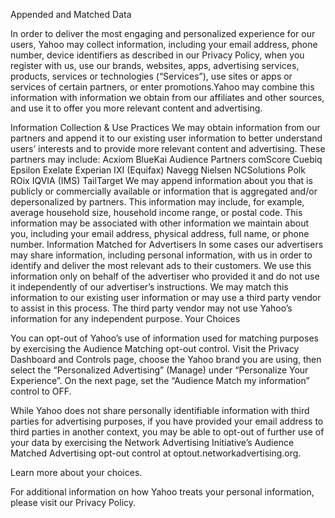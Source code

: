 Appended and Matched Data

In order to deliver the most engaging and personalized experience for our users, Yahoo may collect information, including your email address, phone number, device identifiers as described in our Privacy Policy, when you register with us, use our brands, websites, apps, advertising services, products, services or technologies (“Services”), use sites or apps or services of certain partners, or enter promotions.Yahoo may combine this information with information we obtain from our affiliates and other sources, and use it to offer you more relevant content and advertising.

Information Collection & Use Practices
We may obtain information from our partners and append it to our existing user information to better understand users’ interests and to provide more relevant content and advertising. These partners may include:
Acxiom
BlueKai
Audience Partners
comScore
Cuebiq
Epsilon
Exelate
Experian
IXI (Equifax)
Navegg
Nielsen
NCSolutions
Polk
ROix
IQVIA (IMS)
TailTarget
We may append information about you that is publicly or commercially available or information that is aggregated and/or depersonalized by partners. This information may include, for example, average household size, household income range, or postal code. This information may be associated with other information we maintain about you, including your email address, physical address, full name, or phone number.
Information Matched for Advertisers
In some cases our advertisers may share information, including personal information, with us in order to identify and deliver the most relevant ads to their customers. We use this information only on behalf of the advertiser who provided it and do not use it independently of our advertiser’s instructions. We may match this information to our existing user information or may use a third party vendor to assist in this process. The third party vendor may not use Yahoo’s information for any independent purpose.
Your Choices

You can opt-out of Yahoo’s use of information used for matching purposes by exercising the Audience Matching opt-out control. Visit the Privacy Dashboard and Controls page, choose the Yahoo brand you are using, then select the “Personalized Advertising” (Manage) under “Personalize Your Experience”. On the next page, set the “Audience Match my information” control to OFF.

While Yahoo does not share personally identifiable information with third parties for advertising purposes, if you have provided your email address to third parties in another context, you may be able to opt-out of further use of your data by exercising the Network Advertising Initiative’s Audience Matched Advertising opt-out control at optout.networkadvertising.org.

Learn more about your choices.

For additional information on how Yahoo treats your personal information, please visit our Privacy Policy.